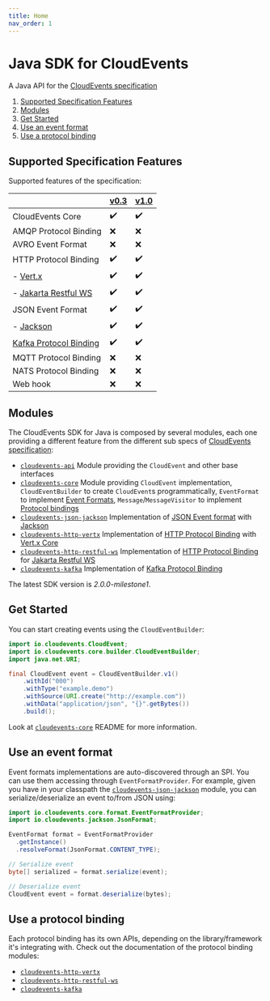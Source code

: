 ```yaml
---
title: Home
nav_order: 1
---
```


# Java SDK for CloudEvents

A Java API for the [CloudEvents specification](https://github.com/cloudevents/spec)

1. [Supported Specification Features](#supported-specification-features)
1. [Modules](#modules)
1. [Get Started](#get-started)
1. [Use an event format](#use-an-event-format)
1. [Use a protocol binding](#use-a-protocol-binding)

## Supported Specification Features

Supported features of the specification:

|                               |  [v0.3](https://github.com/cloudevents/spec/tree/v0.3) | [v1.0](https://github.com/cloudevents/spec/tree/v1.0) |
| -------- | -- | -- |
| CloudEvents Core              | :heavy_check_mark: | :heavy_check_mark: |
| AMQP Protocol Binding         | :x: | :x:  |
| AVRO Event Format             | :x: | :x: |
| HTTP Protocol Binding         | :heavy_check_mark: | :heavy_check_mark: |
| - [Vert.x](https://github.com/cloudevents/sdk-java/tree/master/http/vertx)        | :heavy_check_mark: | :heavy_check_mark: |
| - [Jakarta Restful WS](https://github.com/cloudevents/sdk-java/tree/master/http/restful-ws) | :heavy_check_mark: | :heavy_check_mark: |
| JSON Event Format             | :heavy_check_mark: | :heavy_check_mark: |
| - [Jackson](https://github.com/cloudevents/sdk-java/tree/master/formats/json-jackson) | :heavy_check_mark: | :heavy_check_mark: |
| [Kafka Protocol Binding](https://github.com/cloudevents/sdk-java/tree/master/kafka)        | :heavy_check_mark: | :heavy_check_mark: |
| MQTT Protocol Binding         | :x: | :x: |
| NATS Protocol Binding         | :x: | :x: |
| Web hook                      | :x: | :x: |

## Modules

The CloudEvents SDK for Java is composed by several modules, each one providing a different feature from the different sub specs of [CloudEvents specification](#supported-specification-features):

* [`cloudevents-api`] Module providing the `CloudEvent` and other base interfaces
* [`cloudevents-core`] Module providing `CloudEvent` implementation, `CloudEventBuilder` to create `CloudEvent`s programmatically, `EventFormat` to implement [Event Formats](https://github.com/cloudevents/spec/blob/v1.0/spec.md#event-format), `Message`/`MessageVisitor` to implement [Protocol bindings](https://github.com/cloudevents/spec/blob/v1.0/spec.md#protocol-binding)
* [`cloudevents-json-jackson`] Implementation of [JSON Event format] with [Jackson](https://github.com/FasterXML/jackson)
* [`cloudevents-http-vertx`] Implementation of [HTTP Protocol Binding] with [Vert.x Core](https://vertx.io/)
* [`cloudevents-http-restful-ws`] Implementation of [HTTP Protocol Binding] for [Jakarta Restful WS](https://jakarta.ee/specifications/restful-ws/)
* [`cloudevents-kafka`] Implementation of [Kafka Protocol Binding]

The latest SDK version is _2.0.0-milestone1_.

## Get Started

You can start creating events using the `CloudEventBuilder`:

```java
import io.cloudevents.CloudEvent;
import io.cloudevents.core.builder.CloudEventBuilder;
import java.net.URI;

final CloudEvent event = CloudEventBuilder.v1()
    .withId("000")
    .withType("example.demo")
    .withSource(URI.create("http://example.com"))
    .withData("application/json", "{}".getBytes())
    .build();
```

Look at [`cloudevents-core`] README for more information.

## Use an event format

Event formats implementations are auto-discovered through an SPI. You can use them accessing through `EventFormatProvider`.
For example, given you have in your classpath the [`cloudevents-json-jackson`] module, you can serialize/deserialize an event to/from JSON using:

```java
import io.cloudevents.core.format.EventFormatProvider;
import io.cloudevents.jackson.JsonFormat;

EventFormat format = EventFormatProvider
  .getInstance()
  .resolveFormat(JsonFormat.CONTENT_TYPE);

// Serialize event
byte[] serialized = format.serialize(event);

// Deserialize event
CloudEvent event = format.deserialize(bytes);
```

## Use a protocol binding

Each protocol binding has its own APIs, depending on the library/framework it's integrating with.
Check out the documentation of the protocol binding modules:

* [`cloudevents-http-vertx`]
* [`cloudevents-http-restful-ws`]
* [`cloudevents-kafka`]

[JSON Event Format]: https://github.com/cloudevents/spec/blob/v1.0/json-format.md
[HTTP Protocol Binding]: https://github.com/cloudevents/spec/blob/v1.0/http-protocol-binding.md
[Kafka Protocol Binding]: https://github.com/cloudevents/spec/blob/v1.0/kafka-protocol-binding.md
[`cloudevents-api`]: https://github.com/cloudevents/sdk-java/tree/master/api
[`cloudevents-core`]: https://github.com/cloudevents/sdk-java/tree/master/core
[`cloudevents-json-jackson`]: https://github.com/cloudevents/sdk-java/tree/master/formats/json-jackson
[`cloudevents-http-vertx`]: https://github.com/cloudevents/sdk-java/tree/master/http/vertx
[`cloudevents-http-restful-ws`]: https://github.com/cloudevents/sdk-java/tree/master/http/restful-ws
[`cloudevents-kafka`]: https://github.com/cloudevents/sdk-java/tree/master/kafka
